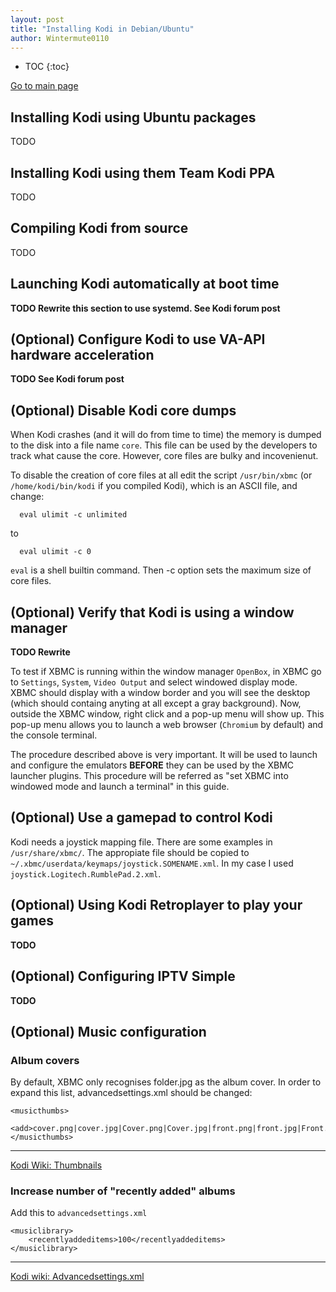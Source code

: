 ```yaml
---
layout: post
title: "Installing Kodi in Debian/Ubuntu"
author: Wintermute0110
---
```


- TOC
{:toc}

[Go to main page](../)

## Installing Kodi using Ubuntu packages

TODO

## Installing Kodi using them Team Kodi PPA

TODO


## Compiling Kodi from source

TODO

## Launching Kodi automatically at boot time

**TODO Rewrite this section to use systemd. See Kodi forum post**

## (Optional) Configure Kodi to use VA-API hardware acceleration

**TODO See Kodi forum post**

## (Optional) Disable Kodi core dumps

When Kodi crashes (and it will do from time to time) the memory is dumped to the disk into a file name `core`. This file can be used by the developers to track what cause the core. However, core files are bulky and incovenienut. 

To disable the creation of core files at all edit the script `/usr/bin/xbmc` (or `/home/kodi/bin/kodi` if you compiled Kodi), which is an ASCII file, and change:

```
  eval ulimit -c unlimited
```

to

```
  eval ulimit -c 0
```

`eval` is a shell builtin command. Then -c option sets the maximum size of core files.

## (Optional) Verify that Kodi is using a window manager

**TODO Rewrite**

To test if XBMC is running within the window manager `OpenBox`, in XBMC go to `Settings`, `System`, `Video Output` and select windowed display mode. XBMC should display with a window border and you will see the desktop (which should containg anyting at all except a gray background). Now, outside the XBMC window, right click and a pop-up menu will show up. This pop-up menu allows you to launch a web browser (`Chromium` by default) and the console terminal.

The procedure described above is very important. It will be used to launch and configure the emulators **BEFORE** they can be used by the XBMC launcher plugins. This procedure will be referred as "set XBMC into windowed mode and launch a terminal" in this guide.

## (Optional) Use a gamepad to control Kodi

Kodi needs a joystick mapping file. There are some examples in `/usr/share/xbmc/`. The appropiate file should be copied to `~/.xbmc/userdata/keymaps/joystick.SOMENAME.xml`. In my case I used `joystick.Logitech.RumblePad.2.xml`. 

## (Optional) Using Kodi Retroplayer to play your games

**TODO**

## (Optional) Configuring IPTV Simple

**TODO**

## (Optional) Music configuration

### Album covers

By default, XBMC only recognises folder.jpg as the album cover. In order to expand this list, advancedsettings.xml should be changed:

```
<musicthumbs>
    <add>cover.png|cover.jpg|Cover.png|Cover.jpg|front.png|front.jpg|Front.png|Front.jpg</add>
</musicthumbs>
```

-----

[Kodi Wiki: Thumbnails](http://wiki.xbmc.org/?title=Thumbnails)

### Increase number of "recently added" albums

Add this to `advancedsettings.xml`

```
<musiclibrary>
    <recentlyaddeditems>100</recentlyaddeditems>
</musiclibrary>
```

-----

[Kodi wiki: Advancedsettings.xml](http://wiki.xbmc.org/index.php?title=Advancedsettings.xml)
